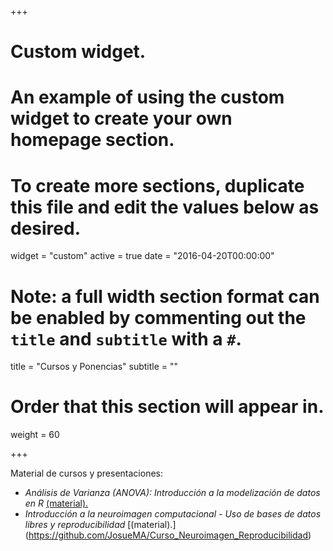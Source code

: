 +++
# Custom widget.
# An example of using the custom widget to create your own homepage section.
# To create more sections, duplicate this file and edit the values below as desired.
widget = "custom"
active = true
date = "2016-04-20T00:00:00"

# Note: a full width section format can be enabled by commenting out the `title` and `subtitle` with a `#`.
title = "Cursos y Ponencias"
subtitle = ""

# Order that this section will appear in.
weight = 60

+++

Material de cursos y presentaciones:

* *Análisis de Varianza (ANOVA): Introducción a la modelización de datos en R* [(material).](https://github.com/JosueMA/Intersemestral-ANOVA)
* *Introducción a la neuroimagen computacional - Uso de bases de datos libres y reproducibilidad* [(material).] (https://github.com/JosueMA/Curso_Neuroimagen_Reproducibilidad)
